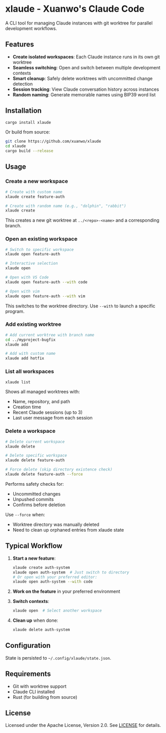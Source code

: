 # xlaude - Xuanwo's Claude Code

A CLI tool for managing Claude instances with git worktree for parallel development workflows.

## Features

- **Create isolated workspaces**: Each Claude instance runs in its own git worktree
- **Seamless switching**: Open and switch between multiple development contexts
- **Smart cleanup**: Safely delete worktrees with uncommitted change detection
- **Session tracking**: View Claude conversation history across instances
- **Random naming**: Generate memorable names using BIP39 word list

## Installation

```bash
cargo install xlaude
```

Or build from source:

```bash
git clone https://github.com/xuanwo/xlaude
cd xlaude
cargo build --release
```

## Usage

### Create a new workspace

```bash
# Create with custom name
xlaude create feature-auth

# Create with random name (e.g., "dolphin", "rabbit")
xlaude create
```

This creates a new git worktree at `../<repo>-<name>` and a corresponding branch.

### Open an existing workspace

```bash
# Switch to specific workspace
xlaude open feature-auth

# Interactive selection
xlaude open

# Open with VS Code
xlaude open feature-auth --with code

# Open with vim
xlaude open feature-auth --with vim
```

This switches to the worktree directory. Use `--with` to launch a specific program.

### Add existing worktree

```bash
# Add current worktree with branch name
cd ../myproject-bugfix
xlaude add

# Add with custom name
xlaude add hotfix
```

### List all workspaces

```bash
xlaude list
```

Shows all managed worktrees with:
- Name, repository, and path
- Creation time
- Recent Claude sessions (up to 3)
- Last user message from each session

### Delete a workspace

```bash
# Delete current workspace
xlaude delete

# Delete specific workspace
xlaude delete feature-auth

# Force delete (skip directory existence check)
xlaude delete feature-auth --force
```

Performs safety checks for:
- Uncommitted changes
- Unpushed commits
- Confirms before deletion

Use `--force` when:
- Worktree directory was manually deleted
- Need to clean up orphaned entries from xlaude state

## Typical Workflow

1. **Start a new feature**:
   ```bash
   xlaude create auth-system
   xlaude open auth-system  # Just switch to directory
   # Or open with your preferred editor:
   xlaude open auth-system --with code
   ```

2. **Work on the feature** in your preferred environment

3. **Switch contexts**:
   ```bash
   xlaude open  # Select another workspace
   ```

4. **Clean up** when done:
   ```bash
   xlaude delete auth-system
   ```

## Configuration

State is persisted to `~/.config/xlaude/state.json`.

## Requirements

- Git with worktree support
- Claude CLI installed
- Rust (for building from source)

## License

Licensed under the Apache License, Version 2.0. See [LICENSE](LICENSE) for details.
